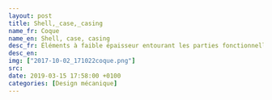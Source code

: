 ```yaml
---
layout: post
title: Shell,_case,_casing
name_fr: Coque
name_en: Shell, case, casing
desc_fr: Éléments à faible épaisseur entourant les parties fonctionnelles d'un système mécanique, et visibles de l'extérieur pour l'en protéger et-ou pour un effet visuel. La partie invisible de la coque peut avoir des éléments fonctionnels, ou non.
desc_en: 
img: ["2017-10-02_171022coque.png"]
src: 
date: 2019-03-15 17:58:00 +0100
categories: [Design mécanique]
---
```


